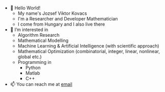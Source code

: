 - 👋 Hello World! 
  - My name's Jozsef Viktor Kovacs
  - I'm a Researcher and Developer Mathematician
  - I come from Hungary and I also live there
- 👀 I’m interested in 
  - Algorithm Research
  - Mathematical Modelling
  - Machine Learning & Artificial Intelligence (with scientific approach)
  - Mathematical Optimization (combinatorial, integer, linear, nonlinear, global etc.)
  - Programming in
    - Python
    - Matlab
    - C++
- 📫 You can reach me at [email](mailto:kovacs.jozsef.viktor@gmail.com)

<!---
jvkovacs/jvkovacs is a ✨ special ✨ repository because its `README.md` (this file) appears on your GitHub profile.
You can click the Preview link to take a look at your changes.
--->
